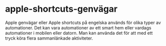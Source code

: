 # apple-shortcuts-genvägar

Apple genvägar eller Apple shortcuts på engelska används för olika typer av automationer. Det kan vara automationer av ett smart hem eller vardags automationer i mobilen eller datorn. Man kan använda det för att med ett tryck köra flera sammanlänkade aktiviteter.
